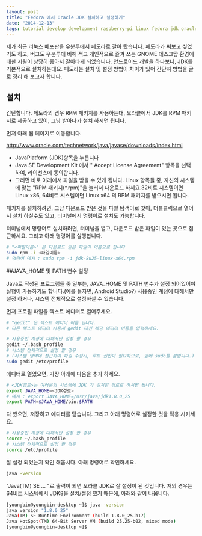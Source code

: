 ```yaml
---
layout: post
title: "Fedora 에서 Oracle JDK 설치하고 설정하기"
date: "2014-12-13"
tags: tutorial develop development raspberry-pi linux fedora jdk oracle
---
```


제가 최근 리눅스 베포판을 우분투에서 페도라로 갈아 탔습니다. 페도라가 써보고 싶었기도 하고, 버그도 우분투에 비해 적고 개인적으로 즐겨 쓰는 GNOME 데스크탑 환경에 대한 지원이 상당히 좋아서 갈아타게 되었습니다. 안드로이드 개발을 하다보니, JDK를 기본적으로 설치하는대요. 페도라는 설치 및 설정 방법이 차이가 있어 간단히 방법을 글로 정리 해 보고자 합니다.

## 설치

간단합니다. 페도라의 경우 RPM 패키지를 사용하는대, 오라클에서 JDK를 RPM 패키지로 제공하고 있어, 그냥 받아다가 설치 하시면 됩니다.

먼저 아래 웹 페이지로 이동합니다.

<a href="http://www.oracle.com/technetwork/java/javase/downloads/index.html">http://www.oracle.com/technetwork/java/javase/downloads/index.html</a>

* JavaPlatform (JDK)항목을 누릅니다
* Java SE Development Kit 에서 " Accept License Agreement" 항목을 선택하여, 라이선스에 동의합니다.
* 그러면 바로 아래에서 파일을 받을 수 있게 됩니다. Linux 항목들 중, 자신의 시스템에 맞는 "RPM 패키지(*.rpm)"을 눌러서 다운로드 하세요.32비트 시스템이면 Linux x86, 64비트 시스템이면 Linux x64 의 RPM 패키지를 받으시면 됩니다.

패키지를 설치하려면, 그냥 다운로드 받은 것을 파일 탐색이로 찿아, 더블클릭으로 열어서 설치 하실수도 있고, 터미널에서 명령어로 설치도 가능합니다.

터미널에서 명령어로 설치하려면, 터미널을 열고, 다운로드 받은 파일이 있는 곳으로 접근하세요. 그리고 아래 명령어를 실행합니다.
```bash
# "<파일이름>" 은 다운로드 받은 파일의 이름으로 합니다
sudo rpm -i <파일이름>
# 명령어 예시 : sudo rpm -i jdk-8u25-linux-x64.rpm
```

##JAVA_HOME 및 PATH 변수 설정

Java로 작성된 프로그램들 중 일부는, JAVA_HOME 및 PATH 변수가 설정 되어있어야 실행이 가능하기도 합니다.(예를 들자면, Android Studio?) 사용중인 계정에 대해서만 설정 하거나, 시스템 전체적으로 설정하실 수 있습니다.

먼저 프로필 파일을 텍스트 에디터로 열어주세요. 
```bash
# "gedit" 은 텍스트 에디터 이름 입니다. 
# 다른 텍스트 에디터 사용시 gedit 대신 해당 에디터 이름을 입력하세요.

# 사용중인 계정에 대해서만 설정 할 경우
gedit ~/.bash_profile
# 시스템 전체적으로 설정 할 경우
# (시스템 영역에 접근하여 파일 수정시, 루트 권한이 필요하므로, 앞에 sudo를 붙입니다.)
sudo gedit /etc/profile
```

에디터로 열었으면, 가장 아래에 다음을 추가 하세요.
```bash
# <JDK경로>는 여러분의 시스템에 JDK 가 설치된 경로로 하시면 됩니다.
export JAVA_HOME=<JDK경로>
# 예시 : export JAVA_HOME=/usr/java/jdk1.8.0_25
export PATH=$JAVA_HOME/bin:$PATH
```

다 했으면, 저장하고 에디터를 닫습니다. 그리고 아래 명령어로 설정한 것을 적용 시키세요.

```bash
# 사용중인 계정에 대해서만 설정 한 경우
source ~/.bash_profile
# 시스템 전체적으로 설정 한 경우
source /etc/profile
```

잘 설정 되었는지 확인 해봅시다. 아래 명령어로 확인하세요.
```bash
java -version
```

"Java(TM) SE ... "로 출력이 되면 오라클 JDK로 잘 설정이 된 것입니다. 저의 경우는 64비트 시스템에서 JDK8을 설치/설정 했기 때문에, 아래와 같이 나옵니다.

```bash
[youngbin@youngbin-desktop ~]$ java -version
java version "1.8.0_25"
Java(TM) SE Runtime Environment (build 1.8.0_25-b17)
Java HotSpot(TM) 64-Bit Server VM (build 25.25-b02, mixed mode)
[youngbin@youngbin-desktop ~]$
```
